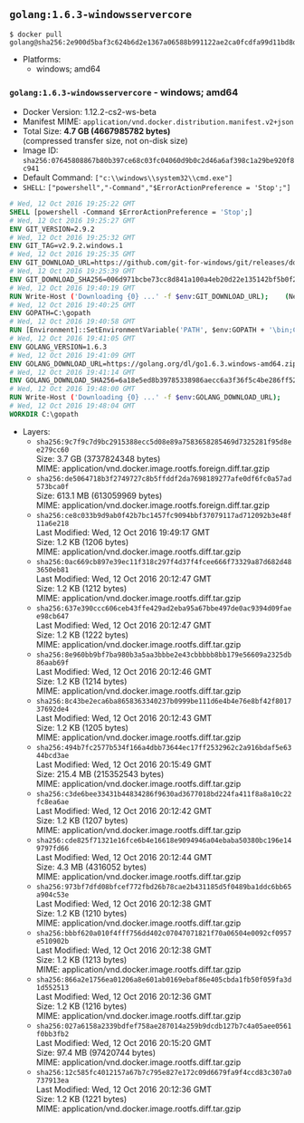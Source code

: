 ## `golang:1.6.3-windowsservercore`

```console
$ docker pull golang@sha256:2e900d5baf3c624b6d2e1367a06588b991122ae2ca0fcdfa99d11bd8d487ea09
```

-	Platforms:
	-	windows; amd64

### `golang:1.6.3-windowsservercore` - windows; amd64

-	Docker Version: 1.12.2-cs2-ws-beta
-	Manifest MIME: `application/vnd.docker.distribution.manifest.v2+json`
-	Total Size: **4.7 GB (4667985782 bytes)**  
	(compressed transfer size, not on-disk size)
-	Image ID: `sha256:07645808867b80b397ce68c03fc04060d9b0c2d46a6af398c1a29be920f8c941`
-	Default Command: `["c:\\windows\\system32\\cmd.exe"]`
-	`SHELL`: `["powershell","-Command","$ErrorActionPreference = 'Stop';"]`

```dockerfile
# Wed, 12 Oct 2016 19:25:22 GMT
SHELL [powershell -Command $ErrorActionPreference = 'Stop';]
# Wed, 12 Oct 2016 19:25:27 GMT
ENV GIT_VERSION=2.9.2
# Wed, 12 Oct 2016 19:25:32 GMT
ENV GIT_TAG=v2.9.2.windows.1
# Wed, 12 Oct 2016 19:25:35 GMT
ENV GIT_DOWNLOAD_URL=https://github.com/git-for-windows/git/releases/download/v2.9.2.windows.1/Git-2.9.2-64-bit.exe
# Wed, 12 Oct 2016 19:25:39 GMT
ENV GIT_DOWNLOAD_SHA256=006d971bcbe73cc8d841a100a4eb20d22e135142bf5b0f2120722fd420e166e5
# Wed, 12 Oct 2016 19:40:19 GMT
RUN Write-Host ('Downloading {0} ...' -f $env:GIT_DOWNLOAD_URL); 	(New-Object System.Net.WebClient).DownloadFile($env:GIT_DOWNLOAD_URL, 'git.exe'); 		Write-Host ('Verifying sha256 ({0}) ...' -f $env:GIT_DOWNLOAD_SHA256); 	if ((Get-FileHash git.exe -Algorithm sha256).Hash -ne $env:GIT_DOWNLOAD_SHA256) { 		Write-Host 'FAILED!'; 		exit 1; 	}; 		Write-Host 'Installing ...'; 	Start-Process 		-Wait 		-FilePath ./git.exe 		-ArgumentList @( 			'/VERYSILENT', 			'/NORESTART', 			'/NOCANCEL', 			'/SP-', 			'/SUPPRESSMSGBOXES', 						'/COMPONENTS=assoc_sh', 						'/DIR=C:\git' 		); 		Write-Host 'Updating PATH ...'; 	$env:PATH = 'C:\git\bin;C:\git\mingw64\bin;C:\git\usr\bin;' + $env:PATH; 	[Environment]::SetEnvironmentVariable('PATH', $env:PATH, [EnvironmentVariableTarget]::Machine); 		Write-Host 'Verifying install ...'; 	Write-Host '  git --version'; git --version; 	Write-Host '  bash --version'; bash --version; 	Write-Host '  curl --version'; curl.exe --version; 		Write-Host 'Removing installer ...'; 	Remove-Item git.exe -Force; 		Write-Host 'Complete.';
# Wed, 12 Oct 2016 19:40:25 GMT
ENV GOPATH=C:\gopath
# Wed, 12 Oct 2016 19:40:58 GMT
RUN [Environment]::SetEnvironmentVariable('PATH', $env:GOPATH + '\bin;C:\go\bin;' + $env:PATH, [EnvironmentVariableTarget]::Machine);
# Wed, 12 Oct 2016 19:41:05 GMT
ENV GOLANG_VERSION=1.6.3
# Wed, 12 Oct 2016 19:41:09 GMT
ENV GOLANG_DOWNLOAD_URL=https://golang.org/dl/go1.6.3.windows-amd64.zip
# Wed, 12 Oct 2016 19:41:14 GMT
ENV GOLANG_DOWNLOAD_SHA256=6a18e5ed8b39785338986aecc6a3f36f5c4be286ff52db0ae3bcd2275ab70df0
# Wed, 12 Oct 2016 19:48:00 GMT
RUN Write-Host ('Downloading {0} ...' -f $env:GOLANG_DOWNLOAD_URL); 	(New-Object System.Net.WebClient).DownloadFile($env:GOLANG_DOWNLOAD_URL, 'go.zip'); 		Write-Host ('Verifying sha256 ({0}) ...' -f $env:GOLANG_DOWNLOAD_SHA256); 	if ((Get-FileHash go.zip -Algorithm sha256).Hash -ne $env:GOLANG_DOWNLOAD_SHA256) { 		Write-Host 'FAILED!'; 		exit 1; 	}; 		Write-Host 'Expanding ...'; 	Expand-Archive go.zip -DestinationPath C:\; 		Write-Host 'Verifying install ("go version") ...'; 	go version; 		Write-Host 'Removing ...'; 	Remove-Item go.zip -Force; 		Write-Host 'Complete.';
# Wed, 12 Oct 2016 19:48:04 GMT
WORKDIR C:\gopath
```

-	Layers:
	-	`sha256:9c7f9c7d9bc2915388ecc5d08e89a7583658285469d7325281f95d8ee279cc60`  
		Size: 3.7 GB (3737824348 bytes)  
		MIME: application/vnd.docker.image.rootfs.foreign.diff.tar.gzip
	-	`sha256:de5064718b3f2749727c8b5ffddf2da7698189277afe0df6fc0a57ad573bca0f`  
		Size: 613.1 MB (613059969 bytes)  
		MIME: application/vnd.docker.image.rootfs.foreign.diff.tar.gzip
	-	`sha256:ce8c033b9d9ab0f42b7bc1457fc9094bbf37079117ad712092b3e48f11a6e218`  
		Last Modified: Wed, 12 Oct 2016 19:49:17 GMT  
		Size: 1.2 KB (1206 bytes)  
		MIME: application/vnd.docker.image.rootfs.diff.tar.gzip
	-	`sha256:0ac669cb897e39ec11f318c297f4d37f4fcee666f73329a87d682d483650eb81`  
		Last Modified: Wed, 12 Oct 2016 20:12:47 GMT  
		Size: 1.2 KB (1212 bytes)  
		MIME: application/vnd.docker.image.rootfs.diff.tar.gzip
	-	`sha256:637e390ccc606ceb43ffe429ad2eba95a67bbe497de0ac9394d09faee98cb647`  
		Last Modified: Wed, 12 Oct 2016 20:12:47 GMT  
		Size: 1.2 KB (1222 bytes)  
		MIME: application/vnd.docker.image.rootfs.diff.tar.gzip
	-	`sha256:8e960bb9bf7ba980b3a5aa3bbbe2e43cbbbbb8bb179e56609a2325db86aab69f`  
		Last Modified: Wed, 12 Oct 2016 20:12:46 GMT  
		Size: 1.2 KB (1214 bytes)  
		MIME: application/vnd.docker.image.rootfs.diff.tar.gzip
	-	`sha256:8c43be2eca6ba8658363340237b0999be111d6e4b4e76e8bf42f801737692de4`  
		Last Modified: Wed, 12 Oct 2016 20:12:43 GMT  
		Size: 1.2 KB (1205 bytes)  
		MIME: application/vnd.docker.image.rootfs.diff.tar.gzip
	-	`sha256:494b7fc2577b534f166a4dbb73644ec17ff2532962c2a916bdaf5e6344bcd3ae`  
		Last Modified: Wed, 12 Oct 2016 20:15:49 GMT  
		Size: 215.4 MB (215352543 bytes)  
		MIME: application/vnd.docker.image.rootfs.diff.tar.gzip
	-	`sha256:c3de6bee33431b44834286f9630ad3677018bd224fa411f8a8a10c22fc8ea6ae`  
		Last Modified: Wed, 12 Oct 2016 20:12:42 GMT  
		Size: 1.2 KB (1207 bytes)  
		MIME: application/vnd.docker.image.rootfs.diff.tar.gzip
	-	`sha256:cde825f71321e16fce6b4e16618e9094946a04ebaba50380bc196e149797fd66`  
		Last Modified: Wed, 12 Oct 2016 20:12:44 GMT  
		Size: 4.3 MB (4316052 bytes)  
		MIME: application/vnd.docker.image.rootfs.diff.tar.gzip
	-	`sha256:973bf7dfd08bfcef772fbd26b78cae2b431185d5f0489ba1ddc6bb65a904c53e`  
		Last Modified: Wed, 12 Oct 2016 20:12:38 GMT  
		Size: 1.2 KB (1210 bytes)  
		MIME: application/vnd.docker.image.rootfs.diff.tar.gzip
	-	`sha256:bbbf620a010f4fff756dd402c07047071821f70a06504e0092cf0957e510902b`  
		Last Modified: Wed, 12 Oct 2016 20:12:38 GMT  
		Size: 1.2 KB (1213 bytes)  
		MIME: application/vnd.docker.image.rootfs.diff.tar.gzip
	-	`sha256:866a2e1756ea01206a8e601ab0169ebaf86e405cbda1fb50f059fa3d1d552513`  
		Last Modified: Wed, 12 Oct 2016 20:12:36 GMT  
		Size: 1.2 KB (1216 bytes)  
		MIME: application/vnd.docker.image.rootfs.diff.tar.gzip
	-	`sha256:027a6158a2339bdfef758ae287014a259b9dcdb127b7c4a05aee0561f0bb3fb2`  
		Last Modified: Wed, 12 Oct 2016 20:15:20 GMT  
		Size: 97.4 MB (97420744 bytes)  
		MIME: application/vnd.docker.image.rootfs.diff.tar.gzip
	-	`sha256:12c585fc4012157a67b7c795e827e172c09d6679fa9f4ccd83c307a0737913ea`  
		Last Modified: Wed, 12 Oct 2016 20:12:36 GMT  
		Size: 1.2 KB (1221 bytes)  
		MIME: application/vnd.docker.image.rootfs.diff.tar.gzip

